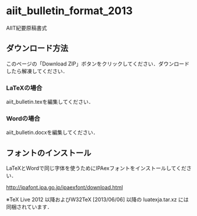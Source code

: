 # aiit_bulletin_format_2013

AIIT紀要原稿書式

## ダウンロード方法

このページの「Download ZIP」ボタンをクリックしてください．ダウンロードしたら解凍してください．

### LaTeXの場合

aiit_bulletin.texを編集してください．

### Wordの場合

aiit_bulletin.docxを編集してください．

## フォントのインストール

LaTeXとWordで同じ字体を使うためにIPAexフォントをインストールしてください．

http://ipafont.ipa.go.jp/ipaexfont/download.html

※TeX Live 2012 以降およびW32TeX [2013/06/06] 以降の luatexja.tar.xz には同梱されています．
